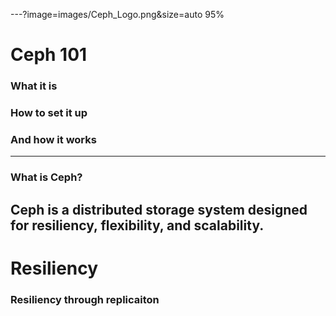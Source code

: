 ---?image=images/Ceph_Logo.png&size=auto 95%
# Ceph 101
### What it is
### How to set it up
### And how it works
---
### What is Ceph?


 Ceph is a distributed storage system designed for resiliency, flexibility, and scalability.
---
# Resiliency

### Resiliency through replicaiton

